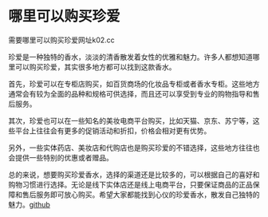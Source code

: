 # 哪里可以购买珍爱

需要哪里可以购买珍爱网址k02.cc

珍爱是一种独特的香水，淡淡的清香散发着女性的优雅和魅力。许多人都想知道哪里可以购买珍爱，其实很多地方都可以找到这款香水。

首先，珍爱可以在专柜店购买，如百货商场的化妆品专柜或者香水专柜。这些地方通常会有较为全面的品种和规格可供选择，而且还可以享受到专业的购物指导和售后服务。

其次，珍爱也可以在一些知名的美妆电商平台购买，比如天猫、京东、苏宁等，这些平台上往往会有更多的促销活动和折扣，价格会相对更有优势。

另外，一些实体药店、美妆店和代购店也是购买珍爱的不错选择，这些地方往往也会提供一些特别的优惠或者赠品。

总的来说，想要购买珍爱香水，选择的渠道还是比较多的，可以根据自己的喜好和购物习惯进行选择。无论是线下实体店还是线上电商平台，只要保证商品的正品保障和售后服务即可放心购买。希望大家都能找到心仪的珍爱香水，散发自己独特的魅力。[github](https://github.com)